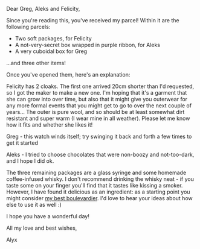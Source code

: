 Dear Greg, Aleks and Felicity,

Since you're reading this, you've received my parcel! Within it are the following parcels:

- Two soft packages, for Felicity
- A not-very-secret box wrapped in purple ribbon, for Aleks
- A very cuboidal box for Greg

...and three other items!

Once you've opened them, here's an explanation:

<div class="spoiler">
Felicity has 2 cloaks. The first one arrived 20cm shorter than I'd requested, so I got the maker to make a new one. I'm hoping that it's a garment that she can grow into over time, but also that it might give you outerwear for any more formal events that you might get to go to over the next couple of years... The outer is pure wool, and so should be at least somewhat dirt resistant and super warm (I wear mine in all weather). Please let me know how it fits and whether she likes it!

Greg - this watch winds itself; try swinging it back and forth a few times to get it started

Aleks - I tried to choose chocolates that were non-boozy and not-too-dark, and I hope I did ok.

The three remaining packages are a glass syringe and some homemade coffee-infused whisky. I don't recommend drinking the whisky neat - if you taste some on your finger you'll find that it tastes like kissing a smoker. However, I have found it delicious as an ingredient: as a starting point you might consider [my best boulevardier](/blog/2020-12-23-My-Best-Boulevardier). I'd love to hear your ideas about how else to use it as well :)
</div>

I hope you have a wonderful day!

All my love and best wishes,

Alyx